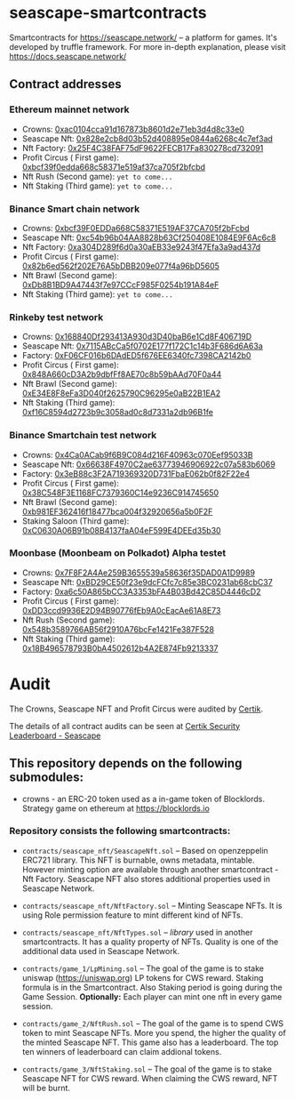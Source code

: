 # seascape-smartcontracts
Smartcontracts for https://seascape.network/ &ndash; a platform for games.
It's developed by truffle framework. For more in-depth explanation, please visit https://docs.seascape.network/

## Contract addresses

### Ethereum mainnet network
 * Crowns:                        [0xac0104cca91d167873b8601d2e71eb3d4d8c33e0](https://etherscan.io/token/0xac0104cca91d167873b8601d2e71eb3d4d8c33e0) 
 * Seascape Nft:                  [0x828e2cb8d03b52d408895e0844a6268c4c7ef3ad](https://etherscan.io/address/0x828e2cb8d03b52d408895e0844a6268c4c7ef3ad)
 * Nft Factory:                   [0x25F4C38FAF75dF9622FECB17Fa830278cd732091](https://etherscan.io/address/0x25F4C38FAF75dF9622FECB17Fa830278cd732091)
 * Profit Circus ( First game):   [0xbcf39f0edda668c58371e519af37ca705f2bfcbd](https://etherscan.io/address/0xbcf39f0edda668c58371e519af37ca705f2bfcbd)
 * Nft Rush (Second game):        ```yet to come...```
 * Nft Staking (Third game):      ```yet to come...```

### Binance Smart chain network
 * Crowns:                        [0xbcf39F0EDDa668C58371E519AF37CA705f2bFcbd](https://bscscan.com/token/0xbcf39F0EDDa668C58371E519AF37CA705f2bFcbd) 
 * Seascape Nft:                  [0xc54b96b04AA8828b63Cf250408E1084E9F6Ac6c8](https://bscscan.com/address/0xc54b96b04AA8828b63Cf250408E1084E9F6Ac6c8)
 * Nft Factory:                   [0xa304D289f6d0a30aEB33e9243f47Efa3a9ad437d](https://bscscan.com/address/0xa304D289f6d0a30aEB33e9243f47Efa3a9ad437d)
 * Profit Circus ( First game):   [0x82b6ed562f202E76A5bDBB209e077f4a96bD5605](https://bscscan.com/address/0x82b6ed562f202E76A5bDBB209e077f4a96bD5605)
 * Nft Brawl (Second game):       [0xDb8B1BD9A47443f7e97CCcF985F0254b191A84eF](https://bscscan.com/address/0xDb8B1BD9A47443f7e97CCcF985F0254b191A84eF)
 * Nft Staking (Third game):      ```yet to come...```

### Rinkeby test network
 * Crowns:                        [0x168840Df293413A930d3D40baB6e1Cd8F406719D](https://rinkeby.etherscan.io/token/0x168840Df293413A930d3D40baB6e1Cd8F406719D)
 * Seascape Nft:                  [0x7115ABcCa5f0702E177f172C1c14b3F686d6A63a](https://rinkeby.etherscan.io/address/0x7115ABcCa5f0702E177f172C1c14b3F686d6A63a)
 * Factory:                       [0xF06CF016b6DAdED5f676EE6340fc7398CA2142b0](https://rinkeby.etherscan.io/address/0xF06CF016b6DAdED5f676EE6340fc7398CA2142b0)
 * Profit Circus ( First game):   [0x848A660cD3A2b9dbfFf8AE70c8b59bAAd70F0a44](https://rinkeby.etherscan.io/address/0x848A660cD3A2b9dbfFf8AE70c8b59bAAd70F0a44)
 * Nft Brawl (Second game):       [0xE34E8F8eFa3D040f2625790C96295e0aB22B1EA2](https://rinkeby.etherscan.io/address/0xE34E8F8eFa3D040f2625790C96295e0aB22B1EA2)
 * Nft Staking (Third game):      [0xf16C8594d2723b9c3058ad0c8d7331a2db96B1fe](https://rinkeby.etherscan.io/address/0xf16C8594d2723b9c3058ad0c8d7331a2db96B1fe)
 
 ### Binance Smartchain test network
 * Crowns:                        [0x4Ca0ACab9f6B9C084d216F40963c070Eef95033B](https://testnet.bscscan.com/token/0x4Ca0ACab9f6B9C084d216F40963c070Eef95033B)
 * Seascape Nft:                  [0x66638F4970C2ae63773946906922c07a583b6069](https://testnet.bscscan.com/address/0x66638F4970C2ae63773946906922c07a583b6069)
 * Factory:                       [0x3eB88c3F2A719369320D731FbaE062b0f82F22e4](https://testnet.bscscan.com/address/0x3eB88c3F2A719369320D731FbaE062b0f82F22e4)
 * Profit Circus ( First game):   [0x38C548F3E1168FC7379360C14e9236C914745650](https://testnet.bscscan.com/address/0x38C548F3E1168FC7379360C14e9236C914745650)
 * Nft Brawl (Second game):       [0xb981EF362416f18477bca004f32920656a5b0F2F](https://testnet.bscscan.com/address/0xb981EF362416f18477bca004f32920656a5b0F2F)
 * Staking Saloon (Third game):   [0xC0630A06B91b08B4137faA04eF599E4DEEd35b30](https://testnet.bscscan.com/address/0xC0630A06B91b08B4137faA04eF599E4DEEd35b30)

 ### Moonbase (Moonbeam on Polkadot) Alpha testet
 * Crowns:                        [0x7F8F2A4Ae259B3655539a58636f35DAD0A1D9989](https://moonbeam-explorer.netlify.app/address/0x7F8F2A4Ae259B3655539a58636f35DAD0A1D9989)
 * Seascape Nft:                  [0xBD29CE50f23e9dcFCfc7c85e3BC0231ab68cbC37](https://moonbeam-explorer.netlify.app/address/0xBD29CE50f23e9dcFCfc7c85e3BC0231ab68cbC37)
 * Factory:                       [0xa6c50A865bCC3A3353bFA4B03Bd42C85D4446cD2](https://moonbeam-explorer.netlify.app/address/0xa6c50A865bCC3A3353bFA4B03Bd42C85D4446cD2)
 * Profit Circus ( First game):   [0xDD3ccd9936E2D94B90776fEb9A0cEacAe61A8E73](https://moonbeam-explorer.netlify.app/address/0xDD3ccd9936E2D94B90776fEb9A0cEacAe61A8E73)
 * Nft Rush (Second game):        [0x548b3589766AB56f2910A76bcFe1421Fe387F528](https://moonbeam-explorer.netlify.app/address/0x548b3589766AB56f2910A76bcFe1421Fe387F528)
 * Nft Staking (Third game):      [0x18B496578793B0bA4502612b4A2E874Fb9213337](https://moonbeam-explorer.netlify.app/address/0x18B496578793B0bA4502612b4A2E874Fb9213337)

# Audit
The Crowns, Seascape NFT and Profit Circus were audited by [Certik](https://certik.org/).

The details of all contract audits can be seen at [Certik Security Leaderboard - Seascape](https://certik.org/projects/seascape)

## This repository depends on the following **submodules**:
 * crowns - an ERC-20 token used as a in-game token of Blocklords. Strategy game on ethereum at https://blocklords.io

### Repository consists the following smartcontracts:
 * ```contracts/seascape_nft/SeascapeNft.sol``` &ndash; Based on openzeppelin ERC721 library. This NFT is burnable, owns metadata, mintable. However minting option are available through another smartcontract - Nft Factory. Seascape NFT also stores additional properties used in Seascape Network.
 * ```contracts/seascape_nft/NftFactory.sol``` &ndash; Minting Seascape NFTs. It is using Role permission feature to mint different kind of NFTs.
 * ```contracts/seascape_nft/NftTypes.sol``` &ndash; _library_ used in another smartcontracts. It has a quality property of NFTs. Quality is one of the additional data used in Seascape Network.
 
 * ```contracts/game_1/LpMining.sol``` &ndash; The goal of the game is to stake uniswap (https://uniswap.org) LP tokens for CWS reward. Staking formula is in the Smartcontract. Also Staking period is going during the Game Session. __Optionally:__ Each player can mint one nft in every game session.
 * ```contracts/game_2/NftRush.sol``` &ndash; The goal of the game is to spend CWS token to mint Seascape NFTs. More you spend, the higher the quality of the minted Seascape NFT. This game also has a leaderboard. The top ten winners of leaderboard can claim addional tokens.
 * ```contracts/game_3/NftStaking.sol``` &ndash; The goal of the game is to stake Seascape NFT for CWS reward. When claiming the CWS reward, NFT will be burnt.
